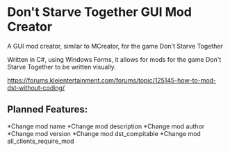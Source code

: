 # Don't Starve Together GUI Mod Creator
A GUI mod creator, similar to MCreator, for the game Don't Starve Together

Written in C#, using Windows Forms, it allows for mods for the game Don't Starve Together to be written visually.

https://forums.kleientertainment.com/forums/topic/125145-how-to-mod-dst-without-coding/

## Planned Features:
  *Change mod name
  *Change mod description
  *Change mod author
  *Change mod version
  *Change mod dst_compitable
  *Change mod all_clients_require_mod
